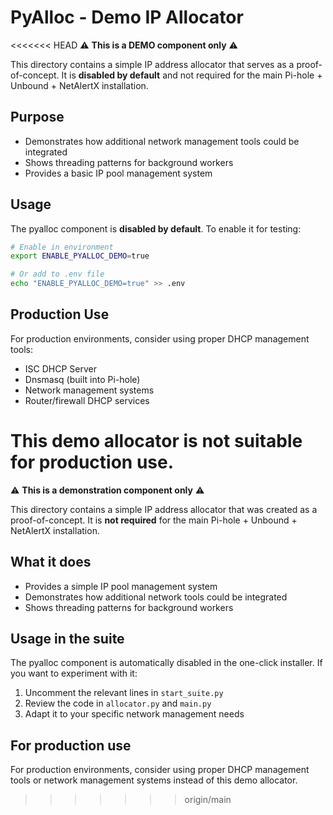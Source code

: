 # PyAlloc - Demo IP Allocator

<<<<<<< HEAD
⚠️ **This is a DEMO component only** ⚠️

This directory contains a simple IP address allocator that serves as a proof-of-concept. It is **disabled by default** and not required for the main Pi-hole + Unbound + NetAlertX installation.

## Purpose

- Demonstrates how additional network management tools could be integrated
- Shows threading patterns for background workers
- Provides a basic IP pool management system

## Usage

The pyalloc component is **disabled by default**. To enable it for testing:

```bash
# Enable in environment
export ENABLE_PYALLOC_DEMO=true

# Or add to .env file
echo "ENABLE_PYALLOC_DEMO=true" >> .env
```

## Production Use

For production environments, consider using proper DHCP management tools:
- ISC DHCP Server
- Dnsmasq (built into Pi-hole)
- Network management systems
- Router/firewall DHCP services

This demo allocator is **not suitable for production use**.
=======
⚠️ **This is a demonstration component only** ⚠️

This directory contains a simple IP address allocator that was created as a proof-of-concept. It is **not required** for the main Pi-hole + Unbound + NetAlertX installation.

## What it does

- Provides a simple IP pool management system
- Demonstrates how additional network tools could be integrated
- Shows threading patterns for background workers

## Usage in the suite

The pyalloc component is automatically disabled in the one-click installer. If you want to experiment with it:

1. Uncomment the relevant lines in `start_suite.py`
2. Review the code in `allocator.py` and `main.py`
3. Adapt it to your specific network management needs

## For production use

For production environments, consider using proper DHCP management tools or network management systems instead of this demo allocator.
>>>>>>> origin/main
